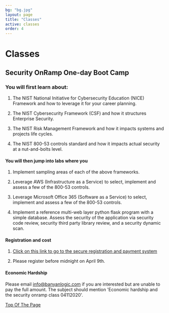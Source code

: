 ```yaml
---
bg: "bg.jpg"
layout: page
title: "Classes"
active: classes
order: 4
---
```

# Classes

## Security OnRamp One-day Boot Camp
### You will first learn about:
1. The NIST National Initiative for Cybersecurity Education (NICE) Framework and how to leverage it for your career planning.

2. The NIST Cybersecurity Framework (CSF) and how it structures Enterprise Security.

3. The NIST Risk Management Framework and how it impacts systems and projects life cycles.

4. The NIST 800-53 controls standard and how it impacts actual security at a nut-and-bolts level.

#### You will then jump into labs where you
1. Implement sampling areas of each of the above frameworks.

2. Leverage AWS (Infrastructure as a Service) to select, implement and assess a few of the 800-53 controls.

3. Leverage Microsoft Office 365 (Software as a Service) to select, implement and assess a few of the 800-53 controls.

4. Implement a reference multi-web layer python flask program with a simple database. Assess the security of the application via security code review, security third party library review, and a security dynamic scan.

#### Registration and cost
1. <a href="https://banyanlogic.ecwid.com/">Click on this link to go to the secure registration and payment system</a>

2. Please register before midnight on April 9th.

#### Economic Hardship
Please email info@banyanlogic.com if you are interested but are unable to pay the full amount. The subject should mention 'Economic hardship and the security onramp class 04112020'.

[Top Of The Page](#classes)

